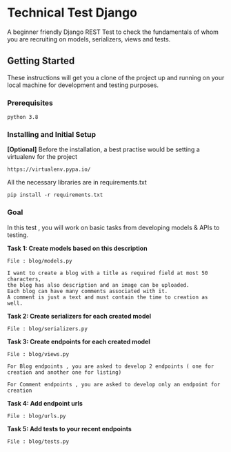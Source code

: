 # Technical Test Django

A beginner friendly Django REST Test to check the fundamentals of whom you are recruiting on models, serializers, views and tests.
## Getting Started

These instructions will get you a clone of the project up and running on your local machine for development and testing purposes.
### Prerequisites
```
python 3.8
```
### Installing and Initial Setup

**[Optional]** 
Before the installation, a best practise would be setting a virtualenv for the project 

```
https://virtualenv.pypa.io/
```

All the necessary libraries are in requirements.txt
```
pip install -r requirements.txt
```

### Goal

In this test , you will work on  basic tasks from developing models & APIs to testing.



**Task 1: Create models based on this description**
```
File : blog/models.py
```
```
I want to create a blog with a title as required field at most 50 characters, 
the blog has also description and an image can be uploaded.
Each blog can have many comments associated with it.
A comment is just a text and must contain the time to creation as well.
```

**Task 2: Create serializers for each created model**
```
File : blog/serializers.py
```

**Task 3: Create endpoints for each created model**
```
File : blog/views.py
```
```
For Blog endpoints , you are asked to develop 2 endpoints ( one for creation and another one for listing)

For Comment endpoints , you are asked to develop only an endpoint for creation
```

**Task 4: Add endpoint urls**
```
File : blog/urls.py
```

**Task 5: Add tests to your recent endpoints**
```
File : blog/tests.py
```
